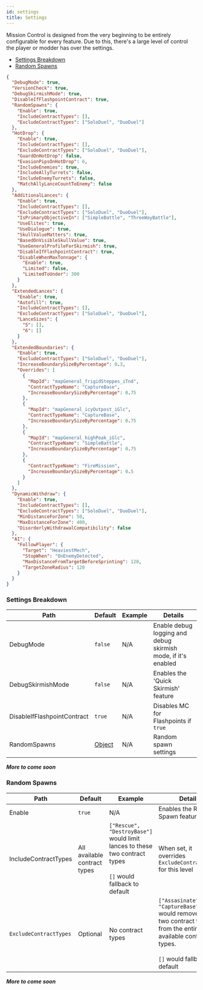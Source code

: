 ```yaml
---
id: settings
title: Settings
---
```


Mission Control is designed from the very beginning to be entirely configurable for every feature. Due to this, there's a large level of control the player or modder has over the settings.

- [Settings Breakdown](#settings-breakdown)
- [Random Spawns](#random-spawns)

```json
{
  "DebugMode": true,
  "VersionCheck": true,
  "DebugSkirmishMode": true,
  "DisableIfFlashpointContract": true,
  "RandomSpawns": {
    "Enable": true,
    "IncludeContractTypes": [],
    "ExcludeContractTypes": ["SoloDuel", "DuoDuel"]
  },
  "HotDrop": {
    "Enable": true,
    "IncludeContractTypes": [],
    "ExcludeContractTypes": ["SoloDuel", "DuoDuel"],
    "GuardOnHotDrop": false,
    "EvasionPipsOnHotDrop": 6,
    "IncludeEnemies": true,
    "IncludeAllyTurrets": false,
    "IncludeEnemyTurrets": false,
    "MatchAllyLanceCountToEnemy": false
  },
  "AdditionalLances": {
    "Enable": true,
    "IncludeContractTypes": [],
    "ExcludeContractTypes": ["SoloDuel", "DuoDuel"],
    "IsPrimaryObjectiveIn": ["SimpleBattle", "ThreeWayBattle"],
    "UseElites": true,
    "UseDialogue": true,
    "SkullValueMatters": true,
    "BasedOnVisibleSkullValue": true,
    "UseGeneralProfileForSkirmish": true,
    "DisableIfFlashpointContract": true,
    "DisableWhenMaxTonnage": {
      "Enable": true,
      "Limited": false,
      "LimitedToUnder": 300
    }
  },
  "ExtendedLances": {
    "Enable": true,
    "Autofill": true,
    "IncludeContractTypes": [],
    "ExcludeContractTypes": ["SoloDuel", "DuoDuel"],
    "LanceSizes": {
      "5": [],
      "6": []
    }
  },
  "ExtendedBoundaries": {
    "Enable": true,
    "ExcludeContractTypes": ["SoloDuel", "DuoDuel"],
    "IncreaseBoundarySizeByPercentage": 0.3,
    "Overrides": [
      {
        "MapId": "mapGeneral_frigidSteppes_iTnd",
        "ContractTypeName": "CaptureBase",
        "IncreaseBoundarySizeByPercentage": 0.75
      },
      {
        "MapId": "mapGeneral_icyOutpost_iGlc",
        "ContractTypeName": "CaptureBase",
        "IncreaseBoundarySizeByPercentage": 0.75
      },
      {
        "MapId": "mapGeneral_highPeak_iGlc",
        "ContractTypeName": "SimpleBattle",
        "IncreaseBoundarySizeByPercentage": 0.75
      },
      {
        "ContractTypeName": "FireMission",
        "IncreaseBoundarySizeByPercentage": 0.5
      }
    ]
  },
  "DynamicWithdraw": {
    "Enable": true,
    "IncludeContractTypes": [],
    "ExcludeContractTypes": ["SoloDuel", "DuoDuel"],
    "MinDistanceForZone": 50,
    "MaxDistanceForZone": 400,
    "DisorderlyWithdrawalCompatibility": false
  },
  "AI": {
    "FollowPlayer": {
      "Target": "HeaviestMech",
      "StopWhen": "OnEnemyDetected",
      "MaxDistanceFromTargetBeforeSprinting": 120,
      "TargetZoneRadius": 120
    }
  }
}
```

### Settings Breakdown

| Path                        | Default                  | Example | Details                                                       |
| --------------------------- | ------------------------ | ------- | ------------------------------------------------------------- |
| DebugMode                   | `false`                  | N/A     | Enable debug logging and debug skirmish mode, if it's enabled |
| DebugSkirmishMode           | `false`                  | N/A     | Enables the 'Quick Skirmish' feature                          |
| DisableIfFlashpointContract | `true`                   | N/A     | Disables MC for Flashpoints if `true`                         |
| RandomSpawns                | [Object](#random-spawns) | N/A     | Random spawn settings                                         |

_**More to come soon**_

### Random Spawns

| Path                   | Default                      | Example                                                                                                                | Details                                                                                                                                                             |
| ---------------------- | ---------------------------- | ---------------------------------------------------------------------------------------------------------------------- | ------------------------------------------------------------------------------------------------------------------------------------------------------------------- |
| Enable                 | `true`                       | N/A                                                                                                                    | Enables the Random Spawn feature                                                                                                                                    |
| IncludeContractTypes   | All available contract types | `["Rescue", "DestroyBase"]` would limit lances to these two contract types <br /><br /> `[]` would fallback to default | When set, it overrides `ExcludeContractTypes` for this level                                                                                                        |
| `ExcludeContractTypes` | Optional                     | No contract types                                                                                                      | `["Assasinate", "CaptureBase"]` would remove these two contract types from the entire list of available contract types. <br /><br /> `[]` would fallback to default | Allows you to explicitly exclude additional lance spawns for all teams for the specified contract types. Not used if `IncludeContractTypes` is set |

_**More to come soon**_
